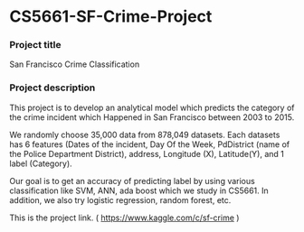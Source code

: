 # CS5661-SF-Crime-Project

### Project title
San Francisco Crime Classification 


### Project description
This project is to develop an analytical model which predicts the category of the crime incident which Happened in San Francisco between 2003 to 2015.

We randomly choose 35,000 data from 878,049 datasets. Each datasets has 6 features (Dates of the incident, Day Of the Week, PdDistrict (name of the Police Department District), address, Longitude (X), Latitude(Y), and 1 label (Category).

Our goal is to get an accuracy of predicting label by using various classification like SVM, ANN, ada boost which we study in CS5661. In addition, we also try logistic regression, random forest, etc. 

This is the project link. ( https://www.kaggle.com/c/sf-crime )
